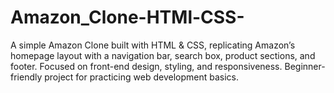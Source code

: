 # Amazon_Clone-HTMl-CSS-
A simple Amazon Clone built with HTML &amp; CSS, replicating Amazon’s homepage layout with a navigation bar, search box, product sections, and footer. Focused on front-end design, styling, and responsiveness. Beginner-friendly project for practicing web development basics.
